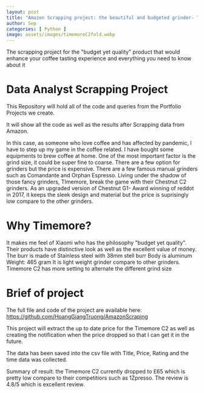 ```yaml
---
layout: post
title: "Amazon Scrapping project: the beautiful and budgeted grinder- Timemore C2"
author: Sep
categories: [ Python ]
image: assets/images/timemoreC2fold.webp
---
```

The scrapping project for the "budget yet quality" product that would enhance your coffee tasting experience and everything you need to know about it

# Data Analyst Scrapping Project 

This Repository will hold all of the code and queries from the Portfolio Projects we create.

It will show all the code as well as the results after Scrapping data from Amazon.

In this case, as someone who love coffee and has affected by pandemic, I have to step up my game in the coffee related. I have bought some equipments to brew coffee at home. One of the most important factor is the grind size, it could be super fine to coarse. There are a few option for grinders but the price is expensive. There are a few famous manual grinders such as Comandante and Orphan Espresso. Living under the shadow of those fancy grinders, TImemore, break the game with their Chestnut C2 grinders. As an upgraded version of Chestnut G1- Award winning of reddot in 2017, it keeps the sleek design and material but the price is suprisingly low compare to the other grinders. 

# Why Timemore? 
It makes me feel of Xiaomi who has the philosophy "budget yet quality". Their products have distinctive look as well as the excellent value of money. 
The burr is made of Stainless steel with 38mm stell burr
Body is aluminum
Weight: 465 gram 
It is light weight grinder compare to other grinders. 
Timemore C2 has more setting to alternate the different grind size 

# Brief of project 
The full file and code of the project are available here: 
https://github.com/HoangGiangTruong/AmazonScraping

This project will extract the up to date price for the Timemore C2 as well as creating the notification when the price dropped so that I can get it in the future. 

The data has been saved into the csv file with Title, Price, Rating and the time data was collected. 

Summary of result: the Timemore C2 currently dropped to £65 which is pretty low compare to their competitiors such as 1Zpresso. The review is 4.8/5 which is excellent review. 
